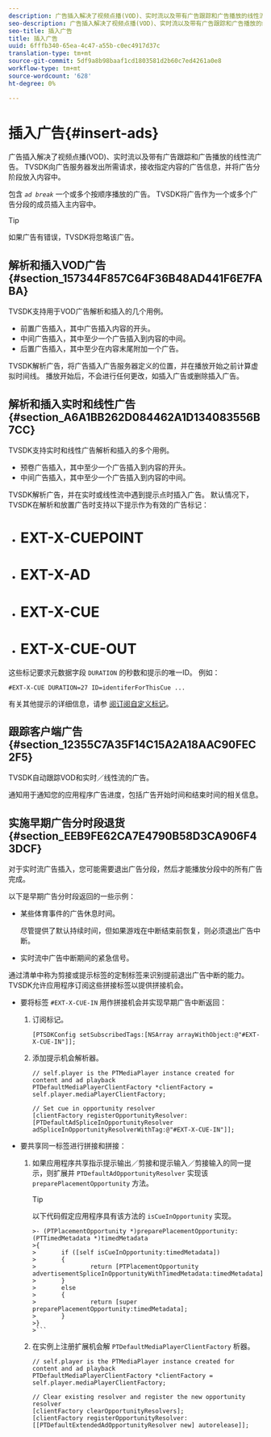 ```yaml
---
description: 广告插入解决了视频点播(VOD)、实时流以及带有广告跟踪和广告播放的线性流广告。 TVSDK向广告服务器发出所需请求，接收指定内容的广告信息，并将广告分阶段放入内容中。
seo-description: 广告插入解决了视频点播(VOD)、实时流以及带有广告跟踪和广告播放的线性流广告。 TVSDK向广告服务器发出所需请求，接收指定内容的广告信息，并将广告分阶段放入内容中。
seo-title: 插入广告
title: 插入广告
uuid: 6fffb340-65ea-4c47-a55b-c0ec4917d37c
translation-type: tm+mt
source-git-commit: 5df9a8b98baaf1cd1803581d2b60c7ed4261a0e8
workflow-type: tm+mt
source-wordcount: '628'
ht-degree: 0%

---
```



# 插入广告{#insert-ads}

广告插入解决了视频点播(VOD)、实时流以及带有广告跟踪和广告播放的线性流广告。 TVSDK向广告服务器发出所需请求，接收指定内容的广告信息，并将广告分阶段放入内容中。

包含 *`ad break`* 一个或多个按顺序播放的广告。 TVSDK将广告作为一个或多个广告分段的成员插入主内容中。

>[!TIP]
>
>如果广告有错误，TVSDK将忽略该广告。

## 解析和插入VOD广告 {#section_157344F857C64F36B48AD441F6E7FABA}

TVSDK支持用于VOD广告解析和插入的几个用例。

* 前置广告插入，其中广告插入内容的开头。
* 中间广告插入，其中至少一个广告插入到内容的中间。
* 后置广告插入，其中至少在内容末尾附加一个广告。

TVSDK解析广告，将广告插入广告服务器定义的位置，并在播放开始之前计算虚拟时间线。 播放开始后，不会进行任何更改，如插入广告或删除插入广告。

## 解析和插入实时和线性广告 {#section_A6A1BB262D084462A1D134083556B7CC}

TVSDK支持实时和线性广告解析和插入的多个用例。

* 预卷广告插入，其中至少一个广告插入到内容的开头。
* 中间广告插入，其中至少一个广告插入到内容的中间。

TVSDK解析广告，并在实时或线性流中遇到提示点时插入广告。 默认情况下，TVSDK在解析和放置广告时支持以下提示作为有效的广告标记：

* # EXT-X-CUEPOINT
* # EXT-X-AD
* # EXT-X-CUE
* # EXT-X-CUE-OUT

这些标记要求元数据字段 `DURATION` 的秒数和提示的唯一ID。 例如：

```
#EXT-X-CUE DURATION=27 ID=identiferForThisCue ... 
```

有关其他提示的详细信息，请参 [阅订阅自定义标记](../ad-insertion/c-psdk-ios-1.4-custom-tags-configure/t-psdk-ios-1.4-custom-tags-subscribe.md)。

## 跟踪客户端广告 {#section_12355C7A35F14C15A2A18AAC90FEC2F5}

TVSDK自动跟踪VOD和实时／线性流的广告。

通知用于通知您的应用程序广告进度，包括广告开始时间和结束时间的相关信息。

## 实施早期广告分时段退货 {#section_EEB9FE62CA7E4790B58D3CA906F43DCF}

对于实时流广告插入，您可能需要退出广告分段，然后才能播放分段中的所有广告完成。

以下是早期广告分时段返回的一些示例：

* 某些体育事件的广告休息时间。

   尽管提供了默认持续时间，但如果游戏在中断结束前恢复，则必须退出广告中断。
* 实时流中广告中断期间的紧急信号。

通过清单中称为剪接或提示标签的定制标签来识别提前退出广告中断的能力。 TVSDK允许应用程序订阅这些拼接标签以提供拼接机会。

* 要将标签 `#EXT-X-CUE-IN` 用作拼接机会并实现早期广告中断返回：

   1. 订阅标记。

      ```
      [PTSDKConfig setSubscribedTags:[NSArray arrayWithObject:@"#EXT-X-CUE-IN"]];
      ```

   1. 添加提示机会解析器。

      ```
      // self.player is the PTMediaPlayer instance created for content and ad playback 
      PTDefaultMediaPlayerClientFactory *clientFactory = self.player.mediaPlayerClientFactory; 
      
      // Set cue in opportunity resolver 
      [clientFactory registerOpportunityResolver:[PTDefaultAdSpliceInOpportunityResolver adSpliceInOpportunityResolverWithTag:@"#EXT-X-CUE-IN"]];
      ```

* 要共享同一标签进行拼接和拼接：

   1. 如果应用程序共享指示提示输出／剪接和提示输入／剪接输入的同一提示，则扩展并 `PTDefaultAdOpportunityResolver` 实现该 `preparePlacementOpportunity` 方法。

      >[!TIP]
      >
      >以下代码假定应用程序具有该方法的 `isCueInOpportunity` 实现。
      >
      >
      ```
      >- (PTPlacementOpportunity *)preparePlacementOpportunity:(PTTimedMetadata *)timedMetadata 
      >{ 
      >       if ([self isCueInOpportunity:timedMetadata]) 
      >       { 
      >               return [PTPlacementOpportunity advertisementSpliceInOpportunityWithTimedMetadata:timedMetadata]; 
      >       } 
      >       else 
      >       { 
      >               return [super preparePlacementOpportunity:timedMetadata]; 
      >       } 
      >}
      >```

   1. 在实例上注册扩展机会解 `PTDefaultMediaPlayerClientFactory` 析器。

      ```
      // self.player is the PTMediaPlayer instance created for content and ad playback 
      PTDefaultMediaPlayerClientFactory *clientFactory = self.player.mediaPlayerClientFactory; 
      
      // Clear existing resolver and register the new opportunity resolver 
      [clientFactory clearOpportunityResolvers]; 
      [clientFactory registerOpportunityResolver:[[PTDefaultExtendedAdOpportunityResolver new] autorelease]];
      ```

